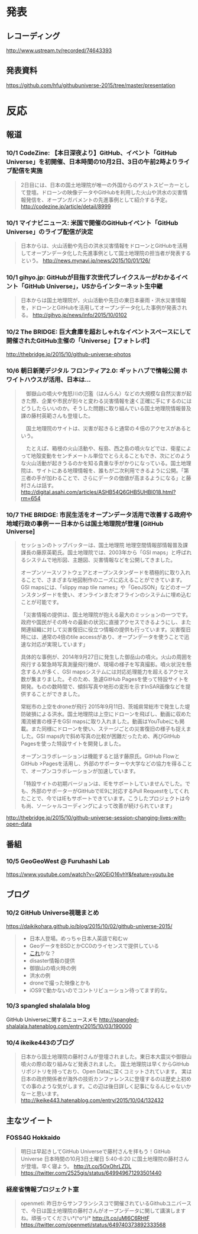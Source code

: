 # 発表
## レコーディング
http://www.ustream.tv/recorded/74643393
## 発表資料
https://github.com/hfu/githubuniverse-2015/tree/master/presentation

# 反応
## 報道
### 10/1 CodeZine: 【本日深夜より】GitHub、イベント「GitHub Universe」を初開催、日本時間の10月2日、3日の午前2時よりライブ配信を実施
> 2日目には、日本の国土地理院が唯一の外国からのゲストスピーカーとして登壇。ドローンの映像データやGitHubを利用した火山や洪水の災害情報発信を、オープンガバメントの先進事例として紹介する予定。
http://codezine.jp/article/detail/8999

### 10/1 マイナビニュース: 米国で開催のGitHubイベント「GitHub Universe」のライブ配信が決定
>日本からは、火山活動や先日の洪水災害情報をドローンとGitHubを活用してオープンデータ化した先進事例として国土地理院の担当者が発表するという。
http://news.mynavi.jp/news/2015/10/01/126/

### 10/1 gihyo.jp: GitHubが目指す次世代ブレイクスルーがわかるイベント「GitHub Universe」，USからインターネット生中継
>日本からは国土地理院が，火山活動や先日の東日本豪雨・洪水災害情報を，ドローンとGitHubを活用してオープンデータ化した事例が発表される。
http://gihyo.jp/news/info/2015/10/0102

### 10/2 The BRIDGE: 巨大倉庫を超おしゃれなイベントスペースにして開催されたGitHub主催の「Universe」【フォトレポ】
http://thebridge.jp/2015/10/github-universe-photos

### 10/6 朝日新聞デジタル フロンティア2.0: ギットハブで情報公開 ホワイトハウスが活用、日本は...
>　御嶽山の噴火や鬼怒川の氾濫（はんらん）などの大規模な自然災害が起きた際、企業や市民が刻々と変わる災害情報を速く正確に手にするのにはどうしたらいいのか。そうした問題に取り組んでいる国土地理院情報普及課の藤村英範さんも登壇した。
>
>　国土地理院のサイトは、災害が起きると通常の４倍のアクセスがあるという。
>
>　たとえば、箱根の火山活動や、桜島、西之島の噴火などでは、衛星によって地殻変動をセンチメートル単位でとらえることもでき、次にどのような火山活動が起きうるのかを知る貴重な手がかりになっている。国土地理院は、サイトにある地理情報を、誰もが二次利用できるように公開。「第三者の手が加わることで、さらにデータの価値が高まるようになる」と藤村さんは話す。
http://digital.asahi.com/articles/ASHB54Q6GHB5UHBI018.html?rm=654

### 10/7 THE BRIDGE: 市民生活をオープンデータ活用で改善する政府や地域行政の事例ーー日本からは国土地理院が登壇 [GitHub Universe]
> セッションのトップバッターは、国土地理院 地理空間情報部情報普及課 課長の藤原英範氏。国土地理院では、2003年から「GSI maps」と呼ばれるシステムで地形図、主題図、災害情報などを公開してきました。
>
>オープンソースソフトウェアとオープンスタンダードを積極的に取り入れることで、さまざまな地図制作のニーズに応えることができています。GSI mapsには、「slippy map tile names」や「GeoJSON」などのオープンスタンダードを使い、オンラインまたオフラインのシステムに埋め込むことが可能です。
>
>「災害情報の提供は、国土地理院が抱える最大のミッションの一つです。政府や国民がその時々の最新の状況に直接アクセスできるようにし、また関連組織に対して災害復旧に役立つ情報の提供も行っています。災害復旧時には、通常の4倍のtile accessがあり、オープンデータを使うことで迅速な対応が実現しています」
>
>具体的な事例が、2014年9月27日に発生した御岳山の噴火。火山の周囲を飛行する緊急時写真測量飛行機が、現場の様子を写真撮影。噴火状況を懸念する人が多く、GSI mapsシステムには対応処理能力を超えるアクセス数が集まりました。そのため、急遽GitHub Pagesを使って特設サイトを開発。ものの数時間で、傾斜写真や地形の変形を示すInSAR画像などを提供することができました。
>
>常総市の上空をdroneが飛行
>2015年9月11日、茨城県常総市で発生した堤防破損による洪水。国土地理院は上空にドローンを飛ばし、動画に収めた濁流被害の様子をGSI mapsに取り入れました。動画はYouTubeにも掲載。また同様にドローンを使い、ステージごとの災害復旧の様子も捉えました。GSI maps内で斜め写真の比較が困難だったため、再びGitHub Pagesを使った特設サイトを開発しました。
>
>オープンコラボレーションは機能すると話す藤原氏。GitHub FlowとGitHub >Pagesを活用し、外部のサポーターや大学などの協力を得ることで、オープンコラボレーションが加速しています。
>
>「特設サイトの初期バージョンは、IEをサポートしていませんでした。でも、外部のサポーターがGitHubでIE9に対応するPull Requestをしてくれたことで、今ではIEもサポートできています。こうしたプロジェクトは今も尚、ソーシャルコーディングによって改善が続けられています」

http://thebridge.jp/2015/10/github-universe-session-changing-lives-with-open-data

## 番組
### 10/5 GeoGeoWest @ Furuhashi Lab
https://www.youtube.com/watch?v=QXOEiO16vhY&feature=youtu.be

## ブログ
### 10/2 GitHub Universe視聴まとめ
https://daikikohara.github.io/blog/2015/10/02/github-universe-2015/
> - 日本人登場。めっちゃ日本人英語で和むｗ
> - GeoデータをBSDとかCC0のライセンスで提供している
> - [これ](http://maps.gsi.go.jp)かな？
> - disaster情報の提供
> - 御嶽山の噴火時の例
> - 洪水の例
> - droneで撮った映像とかも
> - iOS9で動かないのでコントリビューション待ってます的な。

### 10/3 spangled shalalala blog
GitHub Universeに関するニュースメモ
http://spangled-shalalala.hatenablog.com/entry/2015/10/03/190000

### 10/4 ikeike443のブログ
>日本から国土地理院の藤村さんが登壇されました。東日本大震災や御嶽山噴火の際の取り組みなど発表されました。 国土地理院は早くからGitHubリポジトリを持っており、Open Dataに深くコミットされています。 実は日本の政府関係者が海外の技術カンファレンスに登壇するのは歴史上初めての事のような気がします。この辺は後日詳しく記事になるんじゃないかなーと思います。 
http://ikeike443.hatenablog.com/entry/2015/10/04/132432

## 主なツイート
### FOSS4G Hokkaido
>明日は早起きしてGitHub Universeで藤村さんを拝もう！GitHub Universe 日本時間の10月3日土曜日 5:40-6:20 に国土地理院の藤村さんが登壇。早く寝よう。
 http://t.co/5OxOhrLZDL
https://twitter.com/2525gis/status/649949671293501440

### 経産省情報プロジェクト室
> openmeti: 昨日からサンフランシスコで開催されているGithubユニバースで、今日は国土地理院の藤村さんがオープンデータに関して講演しますね。頑張ってください*\(^o^)/* http://t.co/uMl6C6RHtF
https://twitter.com/openmeti/status/649740373892333568
